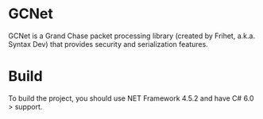 # **GCNet**
GCNet is a Grand Chase packet processing library (created by Frihet, a.k.a. Syntax Dev) that provides security and serialization features.
# Build
To build the project, you should use NET Framework 4.5.2 and have C# 6.0 > support.
